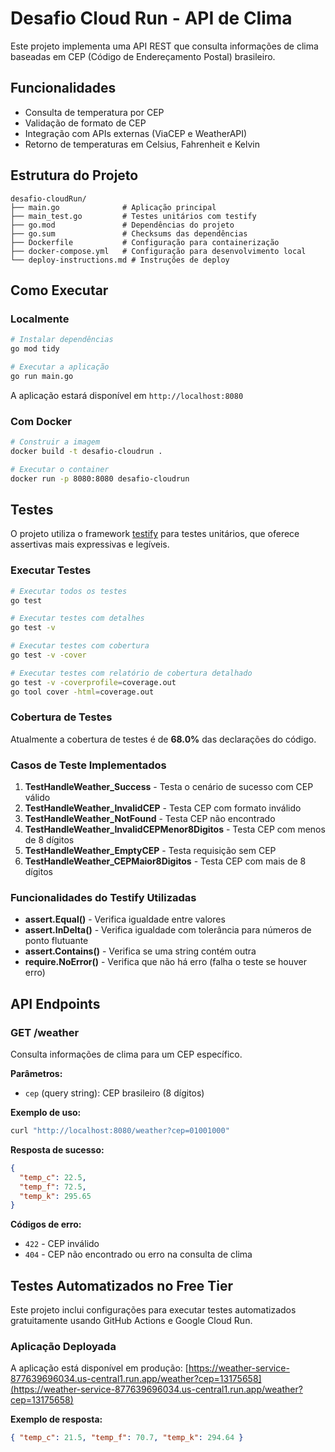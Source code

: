 # Desafio Cloud Run - API de Clima

Este projeto implementa uma API REST que consulta informações de clima baseadas em CEP (Código de Endereçamento Postal) brasileiro.

## Funcionalidades

- Consulta de temperatura por CEP
- Validação de formato de CEP
- Integração com APIs externas (ViaCEP e WeatherAPI)
- Retorno de temperaturas em Celsius, Fahrenheit e Kelvin

## Estrutura do Projeto

```
desafio-cloudRun/
├── main.go              # Aplicação principal
├── main_test.go         # Testes unitários com testify
├── go.mod               # Dependências do projeto
├── go.sum               # Checksums das dependências
├── Dockerfile           # Configuração para containerização
├── docker-compose.yml   # Configuração para desenvolvimento local
└── deploy-instructions.md # Instruções de deploy
```

## Como Executar

### Localmente

```bash
# Instalar dependências
go mod tidy

# Executar a aplicação
go run main.go
```

A aplicação estará disponível em `http://localhost:8080`

### Com Docker

```bash
# Construir a imagem
docker build -t desafio-cloudrun .

# Executar o container
docker run -p 8080:8080 desafio-cloudrun
```

## Testes

O projeto utiliza o framework [testify](https://github.com/stretchr/testify) para testes unitários, que oferece assertivas mais expressivas e legíveis.

### Executar Testes

```bash
# Executar todos os testes
go test

# Executar testes com detalhes
go test -v

# Executar testes com cobertura
go test -v -cover

# Executar testes com relatório de cobertura detalhado
go test -v -coverprofile=coverage.out
go tool cover -html=coverage.out
```

### Cobertura de Testes

Atualmente a cobertura de testes é de **68.0%** das declarações do código.

### Casos de Teste Implementados

1. **TestHandleWeather_Success** - Testa o cenário de sucesso com CEP válido
2. **TestHandleWeather_InvalidCEP** - Testa CEP com formato inválido
3. **TestHandleWeather_NotFound** - Testa CEP não encontrado
4. **TestHandleWeather_InvalidCEPMenor8Digitos** - Testa CEP com menos de 8 dígitos
5. **TestHandleWeather_EmptyCEP** - Testa requisição sem CEP
6. **TestHandleWeather_CEPMaior8Digitos** - Testa CEP com mais de 8 dígitos

### Funcionalidades do Testify Utilizadas

- **assert.Equal()** - Verifica igualdade entre valores
- **assert.InDelta()** - Verifica igualdade com tolerância para números de ponto flutuante
- **assert.Contains()** - Verifica se uma string contém outra
- **require.NoError()** - Verifica que não há erro (falha o teste se houver erro)

## API Endpoints

### GET /weather

Consulta informações de clima para um CEP específico.

**Parâmetros:**

- `cep` (query string): CEP brasileiro (8 dígitos)

**Exemplo de uso:**

```bash
curl "http://localhost:8080/weather?cep=01001000"
```

**Resposta de sucesso:**

```json
{
  "temp_c": 22.5,
  "temp_f": 72.5,
  "temp_k": 295.65
}
```

**Códigos de erro:**

- `422` - CEP inválido
- `404` - CEP não encontrado ou erro na consulta de clima

## Testes Automatizados no Free Tier

Este projeto inclui configurações para executar testes automatizados gratuitamente usando GitHub Actions e Google Cloud Run.

### Aplicação Deployada

A aplicação está disponível em produção: [https://weather-service-877639696034.us-central1.run.app/weather?cep=13175658](https://weather-service-877639696034.us-central1.run.app/weather?cep=13175658)

**Exemplo de resposta:**

```json
{ "temp_c": 21.5, "temp_f": 70.7, "temp_k": 294.64 }
```

